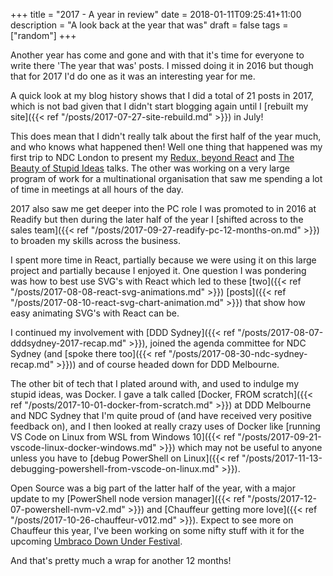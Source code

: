 +++
title = "2017 - A year in review"
date = 2018-01-11T09:25:41+11:00
description = "A look back at the year that was"
draft = false
tags = ["random"]
+++

Another year has come and gone and with that it's time for everyone to write there 'The year that was' posts. I missed doing it in 2016 but though that for 2017 I'd do one as it was an interesting year for me.

A quick look at my blog history shows that I did a total of 21 posts in 2017, which is not bad given that I didn't start blogging again until I [rebuilt my site]({{< ref "/posts/2017-07-27-site-rebuild.md" >}}) in July!

This does mean that I didn't really talk about the first half of the year much, and who knows what happened then! Well one thing that happened was my first trip to NDC London to present my [Redux, beyond React](https://www.youtube.com/watch?v=dbyQynY7zDw) and [The Beauty of Stupid Ideas](https://www.youtube.com/watch?v=uJOGeyQIbpc) talks. The other was working on a very large program of work for a multinational organisation that saw me spending a lot of time in meetings at all hours of the day.

2017 also saw me get deeper into the PC role I was promoted to in 2016 at Readify but then during the later half of the year I [shifted across to the sales team]({{< ref "/posts/2017-09-27-readify-pc-12-months-on.md" >}}) to broaden my skills across the business.

I spent more time in React, partially because we were using it on this large project and partially because I enjoyed it. One question I was pondering was how to best use SVG's with React which led to these [two]({{< ref "/posts/2017-08-08-react-svg-animations.md" >}}) [posts]({{< ref "/posts/2017-08-10-react-svg-chart-animation.md" >}}) that show how easy animating SVG's with React can be.

I continued my involvement with [DDD Sydney]({{< ref "/posts/2017-08-07-dddsydney-2017-recap.md" >}}), joined the agenda committee for NDC Sydney (and [spoke there too]({{< ref "/posts/2017-08-30-ndc-sydney-recap.md" >}})) and of course headed down for DDD Melbourne.

The other bit of tech that I plated around with, and used to indulge my stupid ideas, was Docker. I gave a talk called [Docker, FROM scratch]({{< ref "/posts/2017-10-01-docker-from-scratch.md" >}}) at DDD Melbourne and NDC Sydney that I'm quite proud of (and have received very positive feedback on), and I then looked at really crazy uses of Docker like [running VS Code on Linux from WSL from Windows 10]({{< ref "/posts/2017-09-21-vscode-linux-docker-windows.md" >}}) which may not be useful to anyone unless you have to [debug PowerShell on Linux]({{< ref "/posts/2017-11-13-debugging-powershell-from-vscode-on-linux.md" >}}).

Open Source was a big part of the latter half of the year, with a major update to my [PowerShell node version manager]({{< ref "/posts/2017-12-07-powershell-nvm-v2.md" >}}) and [Chauffeur getting more love]({{< ref "/posts/2017-10-26-chauffeur-v012.md" >}}). Expect to see more on Chauffeur this year, I've been working on some nifty stuff with it for the upcoming [Umbraco Down Under Festival](https://uduf.net/).

And that's pretty much a wrap for another 12 months!